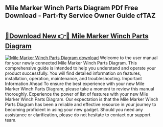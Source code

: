 ## Mile Marker Winch Parts Diagram PDf Free Download - Part-fty Service Owner Guide cfTAZ

# <h2><a href="http://dfs0sf.blite.top/?on=Mile+Marker+Winch+Parts+Diagram">🔗Download New 👉🔴 Mile Marker Winch Parts Diagram</a></h2>

[![Mile Marker Winch Parts Diagram download](https://i.imgur.com/lujVjoI.png)](http://dfs0sf.blite.top/?on=Mile+Marker+Winch+Parts+Diagram)
Welcome to the user manual for your newly connected Mile Marker Winch Parts Diagram. This comprehensive guide is intended to help you understand and operate your product successfully. You will find detailed information on features, installation, operation, maintenance, and troubleshooting. Important Information Ahead To ensure the best experience with your new Mile Marker Winch Parts Diagram, please take a moment to review this manual thoroughly. Experience the power of list of features with your new Mile Marker Winch Parts Diagram. Our expectation is that the Mile Marker Winch Parts Diagram has been a reliable and effective resource in your journey to becoming proficient in using your new gadget. Should you need any assistance or clarification, please do not hesitate to contact our support team.
